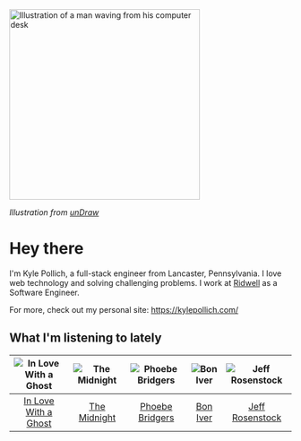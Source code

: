 <img src="https://user-images.githubusercontent.com/6766512/87306713-6f79d900-c4e6-11ea-989a-3242cbfc50c2.png" alt="Illustration of a man waving from his computer desk" height="340" />

_Illustration from [unDraw](https://undraw.co/)_

# Hey there

I'm Kyle Pollich, a full-stack engineer from Lancaster, Pennsylvania. I love web technology and solving challenging problems.
I work at [Ridwell](https://www.ridwell.com/) as a Software Engineer.

For more, check out my personal site: https://kylepollich.com/

## What I'm listening to lately

<!-- begin artists -->
  |![In Love With a Ghost](https://i.scdn.co/image/9f708e271d8aa32ea043e53281c27681c4273bf6)|![The Midnight](https://i.scdn.co/image/aef4c8f3992a5ddb727bd0468854d7e1047a8851)|![Phoebe Bridgers](https://i.scdn.co/image/3b6a427f0c54c0d116c433462ae1dd48474643d0)|![Bon Iver](https://i.scdn.co/image/9258bf0ae0348dc7e2b1279507d2bf597c146bc4)|![Jeff Rosenstock](https://i.scdn.co/image/06c1f59834180aa08d748e5e6e8d2190cf3bd505)|
  |:---:|:---:|:---:|:---:|:---:|
  |[In Love With a Ghost](https://open.spotify.com/artist/21tDFddcOFDYmiobTcls2O)|[The Midnight](https://open.spotify.com/artist/2NFrAuh8RQdQoS7iYFbckw)|[Phoebe Bridgers](https://open.spotify.com/artist/1r1uxoy19fzMxunt3ONAkG)|[Bon Iver](https://open.spotify.com/artist/4LEiUm1SRbFMgfqnQTwUbQ)|[Jeff Rosenstock](https://open.spotify.com/artist/0wNZvrIMNUCs24G0wFg2D6)|
<!-- end artists -->
